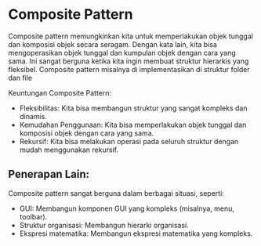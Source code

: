 # Composite Pattern

Composite pattern memungkinkan kita untuk memperlakukan objek tunggal dan komposisi objek secara seragam. Dengan kata lain, kita bisa mengoperasikan objek tunggal dan kumpulan objek dengan cara yang sama. Ini sangat berguna ketika kita ingin membuat struktur hierarkis yang fleksibel. Composite pattern misalnya di implementasikan di struktur folder dan file

Keuntungan Composite Pattern:

* Fleksibilitas: Kita bisa membangun struktur yang sangat kompleks dan dinamis.
* Kemudahan Penggunaan: Kita bisa memperlakukan objek tunggal dan komposisi objek dengan cara yang sama.
* Rekursif: Kita bisa melakukan operasi pada seluruh struktur dengan mudah menggunakan rekursif.

## Penerapan Lain:

Composite pattern sangat berguna dalam berbagai situasi, seperti:

* GUI: Membangun komponen GUI yang kompleks (misalnya, menu, toolbar).
* Struktur organisasi: Membangun hierarki organisasi.
* Ekspresi matematika: Membangun ekspresi matematika yang kompleks.